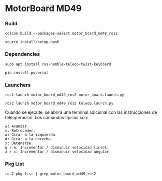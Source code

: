 # MotorBoard MD49

### Build
```
colcon build --packages-select motor_board_md49_ros2
```
```
source install/setup.bash
```
### Dependencies
```
sudo apt install ros-humble-teleop-twist-keyboard
```
```
pip install pyserial
```

### Launchers
```
ros2 launch motor_board_md49_ros2 motor_board.launch.py
```
```
ros2 launch motor_board_md49_ros2 teleop.launch.py

```
Cuando se ejecute, se abrirá una terminal adicional con las instrucciones de teleoperación. Los comandos típicos son:

```
w: Avanzar.
s: Retroceder.
a: Girar a la izquierda.
d: Girar a la derecha.
x: Detenerse.
q / e: Incrementar / disminuir velocidad lineal.
z / c: Incrementar / disminuir velocidad angular.
```
### Pkg List
```
ros2 pkg list | grep motor_board_md49_ros2
```
